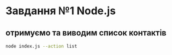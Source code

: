 # Завдання №1 Node.js

## отримуємо та виводим список контактів

```bash
node index.js --action list

```

<!-- ![example] -->

```

```
